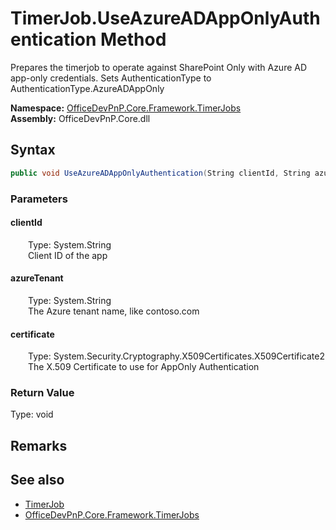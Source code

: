 # TimerJob.UseAzureADAppOnlyAuthentication Method  
 Prepares the timerjob to operate against SharePoint Only with Azure AD app-only credentials. Sets AuthenticationType to AuthenticationType.AzureADAppOnly   

**Namespace:** [OfficeDevPnP.Core.Framework.TimerJobs](OfficeDevPnP.Core.Framework.TimerJobs.md)  
**Assembly:** OfficeDevPnP.Core.dll  
## Syntax
```C#
public void UseAzureADAppOnlyAuthentication(String clientId, String azureTenant, X509Certificate2 certificate)
```
### Parameters
#### clientId  
&emsp;&emsp;Type: System.String  
&emsp;&emsp;Client ID of the app  

  

#### azureTenant  
&emsp;&emsp;Type: System.String  
&emsp;&emsp;The Azure tenant name, like contoso.com  

  

#### certificate  
&emsp;&emsp;Type: System.Security.Cryptography.X509Certificates.X509Certificate2  
&emsp;&emsp;The X.509 Certificate to use for AppOnly Authentication  

  

### Return Value
Type: void  

## Remarks
  
## See also
- [TimerJob](OfficeDevPnP.Core.Framework.TimerJobs.TimerJob.md) 
- [OfficeDevPnP.Core.Framework.TimerJobs](OfficeDevPnP.Core.Framework.TimerJobs.md) 
